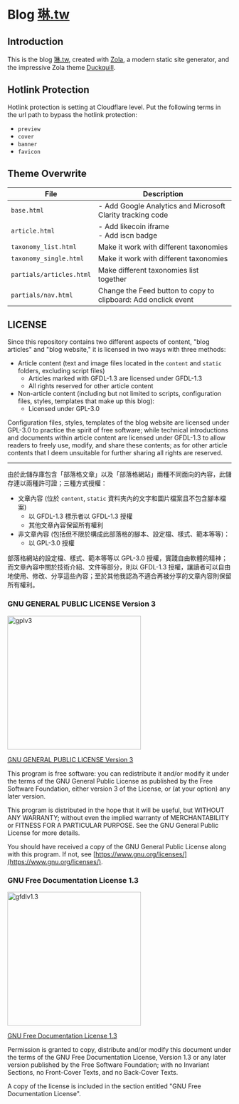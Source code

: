 # Blog [琳.tw](https://琳.tw)

## Introduction

This is the blog [琳.tw](https://琳.tw), created with [Zola](https://www.getzola.org/), a modern static site generator, and the impressive Zola theme [Duckquill](https://duckquill.daudix.one/).

## Hotlink Protection

Hotlink protection is setting at Cloudflare level. Put the following terms in the url path to bypass the hotlink protection:

- `preview`
- `cover`
- `banner`
- `favicon`

## Theme Overwrite

| File | Description |
| --- | --- |
| `base.html` | - Add Google Analytics and Microsoft Clarity tracking code |
| `article.html` | - Add likecoin iframe<br>- Add iscn badge |
| `taxonomy_list.html` | Make it work with different taxonomies |
| `taxonomy_single.html` | Make it work with different taxonomies |
| `partials/articles.html` | Make different taxonomies list together |
| `partials/nav.html` | Change the Feed button to copy to clipboard: Add onclick event |

## LICENSE

Since this repository contains two different aspects of content, "blog articles" and "blog website," it is licensed in two ways with three methods:

- Article content (text and image files located in the `content` and `static` folders, excluding script files)
  - Articles marked with GFDL-1.3 are licensed under GFDL-1.3
  - All rights reserved for other article content
- Non-article content (including but not limited to scripts, configuration files, styles, templates that make up this blog):
  - Licensed under GPL-3.0

Configuration files, styles, templates of the blog website are licensed under GPL-3.0 to practice the spirit of free software; while technical introductions and documents within article content are licensed under GFDL-1.3 to allow readers to freely use, modify, and share these contents; as for other article contents that I deem unsuitable for further sharing all rights are reserved.

---

由於此儲存庫包含「部落格文章」以及「部落格網站」兩種不同面向的內容，此儲存連以兩種許可證；三種方式授權：

- 文章內容 (位於 `content`, `static` 資料夾內的文字和圖片檔案且不包含腳本檔案)
  - 以 GFDL-1.3 標示者以 GFDL-1.3 授權
  - 其他文章內容保留所有權利
- 非文章內容 (包括但不限於構成此部落格的腳本、設定檔、樣式、範本等等)：
  - 以 GPL-3.0 授權

部落格網站的設定檔、樣式、範本等等以 GPL-3.0 授權，實踐自由軟體的精神；而文章內容中關於技術介紹、文件等部分，則以 GFDL-1.3 授權，讓讀者可以自由地使用、修改、分享這些內容；至於其他我認為不適合再被分享的文章內容則保留所有權利。

### GNU GENERAL PUBLIC LICENSE Version 3

<img src="https://github.com/user-attachments/assets/eea56a30-33d8-4dce-983b-10becb4304e0" alt="gplv3" width="300" />

[GNU GENERAL PUBLIC LICENSE Version 3](LICENSE)

This program is free software: you can redistribute it and/or modify it under the terms of the GNU General Public License as published by the Free Software Foundation, either version 3 of the License, or (at your option) any later version.

This program is distributed in the hope that it will be useful, but WITHOUT ANY WARRANTY; without even the implied warranty of MERCHANTABILITY or FITNESS FOR A PARTICULAR PURPOSE. See the GNU General Public License for more details.

You should have received a copy of the GNU General Public License along with this program. If not, see [https://www.gnu.org/licenses/](https://www.gnu.org/licenses/).

### GNU Free Documentation License 1.3

<img src="https://github.com/user-attachments/assets/b887d7d0-d101-42ad-a2f2-7e38e96a9a7f" alt="gfdlv1.3" width="300" />

[GNU Free Documentation License 1.3](content/LICENSE-GFDL-1.3.md)

Permission is granted to copy, distribute and/or modify this document under the terms of the GNU Free Documentation License, Version 1.3 or any later version published by the Free Software Foundation; with no Invariant Sections, no Front-Cover Texts, and no Back-Cover Texts.

A copy of the license is included in the section entitled "GNU Free Documentation License".
